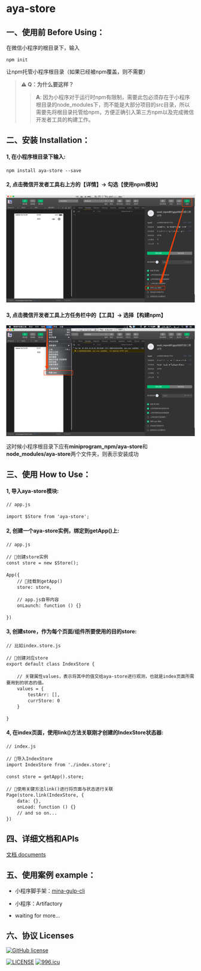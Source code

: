 # aya-store


## 一、**使用前**  Before Using：
在微信小程序的根目录下，输入
```
npm init
```
让npm托管小程序根目录（如果已经被npm覆盖，则不需要）

> **⚠️ Q：为什么要这样？**
> >**A**: 因为小程序对于运行时npm有限制，需要此包必须存在于小程序根目录的node_modules下，而不能是大部分项目的src目录，所以需要先将根目录托管给npm，方便正确引入第三方npm以及完成微信开发者工具的构建工作。


## 二、**安装**  Installation：
#### 1, 在小程序根目录下输入:
```
npm install aya-store --save
```
#### 2, 点击微信开发者工具右上方的【详情】-> 勾选【使用npm模块】
![Image text](https://raw.githubusercontent.com/milobluebell/imgs-repo/master/img/WX20190330-205734%402x.png)

#### 3, 点击微信开发者工具上方任务栏中的【工具】-> 选择【构建npm】
![Image text](https://raw.githubusercontent.com/milobluebell/imgs-repo/master/img/WX20190330-205914%402x.png)

这时候小程序根目录下应有**miniprogram_npm/aya-store**和**node_modules/aya-store**两个文件夹，则表示安装成功


## 三、**使用** How to Use：
#### 1, 导入aya-store模块:
```
// app.js 

import $Store from 'aya-store';
```

#### 2, 创建一个aya-store实例，绑定到getApp()上:
```
// app.js

// 🌟创建store实例
const store = new $Store();

App({
    // 🌟挂载到getApp()
    store: store,
 
    // app.js自带内容
    onLaunch: function () {}

})
```

#### 3, 创建store，作为每个页面/组件所要使用的目的store:
```
// 比如index.store.js

// 🌟创建对应store
export default class IndexStore {

    // 关键属性values，表示将其中的值交给aya-store进行观测，也就是index页面所需要用到的状态的值。
    values = {
        testArr: [],
        currStore: 0
    }

}
```

#### 4, 在index页面，使用link()方法关联刚才创建的IndexStore状态器:
```
// index.js

// 🌟导入IndexStore
import IndexStore from './index.store';

const store = getApp().store;

// 🌟使用关键方法link()进行将页面与状态进行关联
Page(store.link(IndexStore, {
    data: {},
    onLoad: function () {}
    // and so on...
})

```

## 四、详细文档和APIs
[文档 documents](https://github.com/milobluebell/aya-store/blob/master/document/README.md)

## 五、使用案例 example：
* 小程序脚手架：[mina-gulp-cli](https://github.com/milobluebell/mina-gulp-cli)
  
* 小程序：Artifactory
  
* waiting for more...


## 六、协议 Licenses

[![GitHub license](https://img.shields.io/badge/license-MIT-blue.svg)](https://github.com/milobluebell/mina-gulp-cli/blob/master/LICENSE)


[![LICENSE](https://img.shields.io/badge/license-NPL%20(The%20996%20Prohibited%20License)-blue.svg)](https://github.com/996icu/996.ICU/blob/master/LICENSE)
[![996.icu](https://img.shields.io/badge/link-996.icu-red.svg)](https://996.icu)
